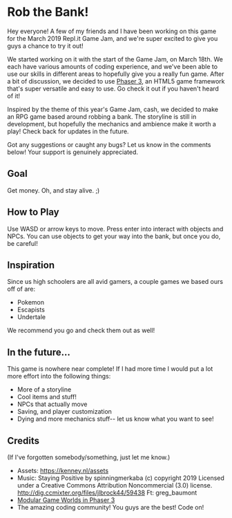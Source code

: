 # Rob the Bank!

Hey everyone! A few of my friends and I have been working on this game for the March 2019 Repl.it Game Jam, and we're super excited to give you guys a chance to try it out!

We started working on it with the start of the Game Jam, on March 18th. We each have various amounts of coding experience, and we've been able to use our skills in different areas to hopefully give you a really fun game. After a bit of discussion, we decided to use [Phaser 3](https://phaser.io/phaser3), an HTML5 game framework that's super versatile and easy to use. Go check it out if you haven't heard of it!

Inspired by the theme of this year's Game Jam, cash, we decided to make an RPG game based around robbing a bank. The storyline is still in development, but hopefully the mechanics and ambience make it worth a play! Check back for updates in the future.

Got any suggestions or caught any bugs? Let us know in the comments below! Your support is genuinely appreciated.

## Goal
Get money. Oh, and stay alive. ;)

## How to Play
Use WASD or arrow keys to move. Press enter into interact with objects and NPCs. You can use
objects to get your way into the bank, but once you do, be careful!

## Inspiration
Since us high schoolers are all avid gamers, a couple games we based ours off of are:
- Pokemon
- Escapists
- Undertale

We recommend you go and check them out as well!

## In the future...
This game is nowhere near complete! If I had more time I would put a lot more effort into the following things:
- More of a storyline
- Cool items and stuff!
- NPCs that actually move
- Saving, and player customization
- Dying and more mechanics stuff-- let us know what you want to see!

## Credits
(If I've forgotten somebody/something, just let me know.)
- Assets: https://kenney.nl/assets
- Music: Staying Positive by spinningmerkaba (c) copyright 2019 Licensed under a Creative Commons Attribution Noncommercial  (3.0) license. http://dig.ccmixter.org/files/jlbrock44/59438 Ft: greg_baumont
- [Modular Game Worlds in Phaser 3 ](https://medium.com/@michaelwesthadley/modular-game-worlds-in-phaser-3-tilemaps-1-958fc7e6bbd6)
- The amazing coding community! You guys are the best! Code on!
